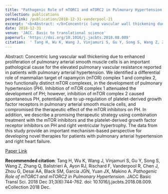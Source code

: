 ```yaml
--- 
title: "Pathogenic Role of mTORC1 and mTORC2 in Pulmonary Hypertension." 
collection: publications 
permalink: /publication/2018-12-31-vanderpool-21 
excerpt: '<b>Abstract: </b>Concentric lung vascular wall thickening due to enhanced proliferation of pulmonary arterial smooth muscle cells is an important pathological cause for the elevated pulmonary vascular resistance reported in patients with pulmonary arterial hypertension. We identified a differential role of mammalian target of rapamycin (mTOR) complex 1 [...]' 
date: 2018-12-31 
venue: 'JACC. Basic to translational science' 
paperurl: 'https://doi.org/10.1016/j.jacbts.2018.08.009' 
citation:  ' Tang H, Wu K, Wang J, Vinjamuri S, Gu Y, Song S, Wang Z, Zhang Q, Balistrieri A, Ayon RJ, Rischard F, Vanderpool R, Chen J, Zhou G, Desai AA, Black SM, Garcia JGN, Yuan JX, Makino A. <i>Pathogenic Role of mTORC1 and mTORC2 in Pulmonary Hypertension.</i> JACC Basic Transl Sci. 2018 Dec 31;3(6):744-762. doi: 10.1016/j.jacbts.2018.08.009. eCollection 2018 Dec.' 
--- 
```

Abstract:  Concentric lung vascular wall thickening due to enhanced proliferation of pulmonary arterial smooth muscle cells is an important pathological cause for the elevated pulmonary vascular resistance reported in patients with pulmonary arterial hypertension. We identified a differential role of mammalian target of rapamycin (mTOR) complex 1 and complex 2, two functionally distinct mTOR complexes, in the development of pulmonary hypertension (PH). Inhibition of mTOR complex 1 attenuated the development of PH; however, inhibition of mTOR complex 2 caused spontaneous PH, potentially due to up-regulation of platelet-derived growth factor receptors in pulmonary arterial smooth muscle cells, and compromised the therapeutic effect of the mTOR inhibitors on PH. In addition, we describe a promising therapeutic strategy using combination treatment with the mTOR inhibitors and the platelet-derived growth factor receptor inhibitors on PH and right ventricular hypertrophy. The data from this study provide an important mechanism-based perspective for developing novel therapies for patients with pulmonary arterial hypertension and right heart failure.  
 
[Paper Link](https://doi.org/10.1016/j.jacbts.2018.08.009) 
 
<b>Recommended citation</b>:  Tang H, Wu K, Wang J, Vinjamuri S, Gu Y, Song S, Wang Z, Zhang Q, Balistrieri A, Ayon RJ, Rischard F, Vanderpool R, Chen J, Zhou G, Desai AA, Black SM, Garcia JGN, Yuan JX, Makino A. <i>Pathogenic Role of mTORC1 and mTORC2 in Pulmonary Hypertension.</i> JACC Basic Transl Sci. 2018 Dec 31;3(6):744-762. doi: 10.1016/j.jacbts.2018.08.009. eCollection 2018 Dec. 
